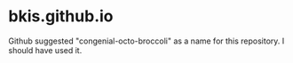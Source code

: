 # bkis.github.io
Github suggested "congenial-octo-broccoli" as a name for this repository. I should have used it.
